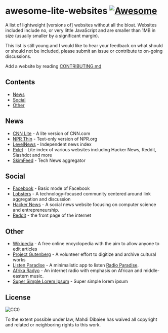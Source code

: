 awesome-lite-websites [![Awesome](https://cdn.rawgit.com/sindresorhus/awesome/d7305f38d29fed78fa85652e3a63e154dd8e8829/media/badge.svg)](https://github.com/sindresorhus/awesome)
=====================

A list of lightweight [versions of] websites without all the bloat.
Websites included include no, or very little JavaScript and are smaller than 1MB in size (usually smaller by a significant margin).

This list is still young and I would like to hear your feedback on what should or should not be included, please submit an issue or contribute to on-going discussions.

Add a website by reading [CONTRIBUTING.md](CONTRIBUTING.md)

## Contents

* [News](#news)
* [Social](#social)
* [Other](#other)

## News

- [CNN Lite](http://lite.cnn.io/en) - A lite version of CNN.com
- [NPR Thin](http://thin.npr.org/) - Text-only version of NPR.org
- [LevelNews](https://levelnews.org/) - Independent news index
- [Pxlet](http://www.pxlet.com/) - Lite index of various websites including Hacker News, Reddit, Slashdot and more
- [SkimFeed](http://skimfeed.com/) - Tech News aggregator

## Social

- [Facebook](https://mbasic.facebook.com) - Basic mode of Facebook
- [Lobsters](https://lobste.rs/) - A technology-focused community centered around link aggregation and discussion
- [Hacker News](https://news.ycombinator.com/news) - A social news website focusing on computer science and entrepreneurship.
- [Reddit](https://reddit.com/) - the front page of the internet

## Other

- [Wikipedia](https://wikipedia.org/) - A free online encyclopedia with the aim to allow anyone to edit articles
- [Project Gutenberg](https://www.gutenberg.org/wiki/Main_Page) - A volunteer effort to digitize and archive cultural works
- [Listen Paradise](http://listenparadise.org) - A minimalistic app to listen [Radio Paradise](http://radioparadise.com).
- [Afrika Radyo](http://afrikaradyo.com) - An internet radio with emphasis on African and middle-eastern music.
- [Super Simple Lorem Ipsum](http://supersimpleloremipsum.com/) - Super simple lorem ipsum

## License

![CC0](http://i.creativecommons.org/p/zero/1.0/88x31.png)

To the extent possible under law, Mahdi Dibaiee has waived all copyright and related or neighboring rights to this work.
